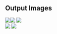 ## Output Images
<img src="img5.jpg"><img src= "1.jpg"> <img src= "1cc.jpg"> </br> 
<img src= "2.jpg"> <img src= "2cc.jpg "> </br>

